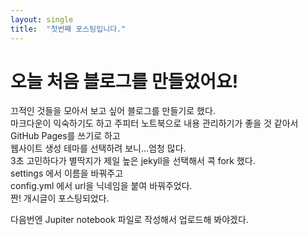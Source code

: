 ```yaml
---
layout: single
title:  "첫번째 포스팅입니다."
---
```


# 오늘 처음 블로그를 만들었어요!

끄적인 것들을 모아서 보고 싶어 블로그를 만들기로 했다.   
마크다운이 익숙하기도 하고 주피터 노트북으로 내용 관리하기가 좋을 것 같아서 GitHub Pages를 쓰기로 하고   
웹사이트 생성 테마를 선택하려 보니...엄청 많다.   
3초 고민하다가 별딱지가 제일 높은 jekyll을 선택해서 콕 fork 했다.      
settings 에서 이름을 바꿔주고   
config.yml 에서 url을 닉네임을 붙여 바꿔주었다.      
짠! 개시글이 포스팅되었다.      

다음번엔 Jupiter notebook 파일로 작성해서 업로드해 봐야겠다. 

